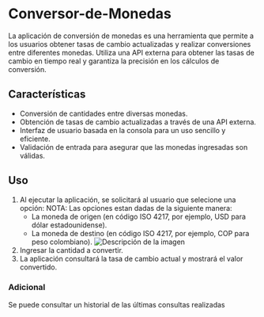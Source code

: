 # Conversor-de-Monedas
La aplicación de conversión de monedas es una herramienta que permite a los usuarios obtener tasas de cambio actualizadas y realizar conversiones entre diferentes monedas. Utiliza una API externa para obtener las tasas de cambio en tiempo real y garantiza la precisión en los cálculos de conversión.
## Características
- Conversión de cantidades entre diversas monedas.
- Obtención de tasas de cambio actualizadas a través de una API externa.
- Interfaz de usuario basada en la consola para un uso sencillo y eficiente.
- Validación de entrada para asegurar que las monedas ingresadas son válidas.
## Uso
1. Al ejecutar la aplicación, se solicitará al usuario que selecione una opción:
   NOTA: Las opciones estan dadas de la siguiente manera:
      - La moneda de origen (en código ISO 4217, por ejemplo, USD para dólar estadounidense).
      - La moneda de destino (en código ISO 4217, por ejemplo, COP para peso colombiano).
![Descripción de la imagen]([https://ejemplo.com/ruta/de/la/imagen.jpg](https://private-user-images.githubusercontent.com/171858789/373099241-9b9b2f28-a3b7-4c8a-97d6-01cb926ffce4.png?jwt=eyJhbGciOiJIUzI1NiIsInR5cCI6IkpXVCJ9.eyJpc3MiOiJnaXRodWIuY29tIiwiYXVkIjoicmF3LmdpdGh1YnVzZXJjb250ZW50LmNvbSIsImtleSI6ImtleTUiLCJleHAiOjE3Mjc5MjQ1OTUsIm5iZiI6MTcyNzkyNDI5NSwicGF0aCI6Ii8xNzE4NTg3ODkvMzczMDk5MjQxLTliOWIyZjI4LWEzYjctNGM4YS05N2Q2LTAxY2I5MjZmZmNlNC5wbmc_WC1BbXotQWxnb3JpdGhtPUFXUzQtSE1BQy1TSEEyNTYmWC1BbXotQ3JlZGVudGlhbD1BS0lBVkNPRFlMU0E1M1BRSzRaQSUyRjIwMjQxMDAzJTJGdXMtZWFzdC0xJTJGczMlMkZhd3M0X3JlcXVlc3QmWC1BbXotRGF0ZT0yMDI0MTAwM1QwMjU4MTVaJlgtQW16LUV4cGlyZXM9MzAwJlgtQW16LVNpZ25hdHVyZT1jNGRiNjY3NjNlOTRlNzI3ZmYzZjAyYjM4ZGJlZjNkMDZlOWQ1YWMyNzRjNWRmYmU2NDFkZGM0MjJjOTI4N2JiJlgtQW16LVNpZ25lZEhlYWRlcnM9aG9zdCJ9.IqT2dYIz1fGFes5YvPDI8im9rSduaqtqY04cDJHcRkk))
2. Ingresar la cantidad a convertir.
3. La aplicación consultará la tasa de cambio actual y mostrará el valor convertido.
### Adicional
Se puede consultar un historial de las últimas consultas realizadas
